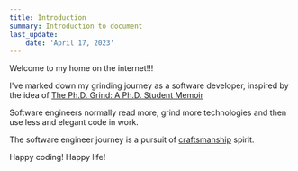 ```yaml
---
title: Introduction
summary: Introduction to document
last_update:
    date: 'April 17, 2023'
---
```


Welcome to my home on the internet!!!

I've marked down my grinding journey as a software developer,
inspired by the idea of [The Ph.D. Grind: A Ph.D. Student Memoir](https://www.goodreads.com/en/book/show/15731248-the-ph-d-grind)

Software engineers normally read more, grind more technologies and then use less and elegant code in work.

The software engineer journey is a pursuit of
[craftsmanship](https://manifesto.softwarecraftsmanship.org/) spirit.

Happy coding! Happy life!
